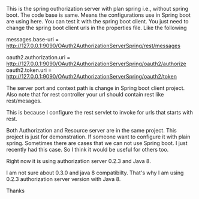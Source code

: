 This is the spring outhorization server with plan spring i.e., without spring boot. The code base is same. Means the configurations use in Spring boot are using here. You can test it with the spring boot client. You just need to change the spring boot client urls in the properties file. Like the following

messages.base-uri = http://127.0.0.1:9090/OAuth2AuthorizationServerSpring/rest/messages

oauth2.authorization.uri = http://127.0.0.1:9090/OAuth2AuthorizationServerSpring/oauth2/authorize
oauth2.token.uri = http://127.0.0.1:9090/OAuth2AuthorizationServerSpring/oauth2/token

The server port and context path is change in Spring boot client project. Also note that for rest controller your url should contain rest like rest/mesages.

This is because I configure the rest servlet to invoke for urls that starts with rest.

Both Authorization and Resource server are in the same project. This project is just for demonstration. If someone want to configure it with plain spring. Sometimes there are cases that we can not use Spring boot. I just recently had this case. So I think it would be useful for others too. 

Right now it is using authorization server 0.2.3 and Java 8. 

I am not sure about 0.3.0 and java 8 compatibilty. That's why I am using 0.2.3 authorization server version with Java 8.

Thanks
